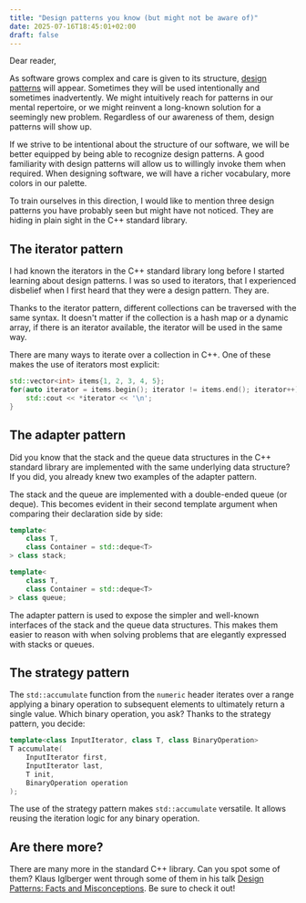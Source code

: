 ```yaml
---
title: "Design patterns you know (but might not be aware of)"
date: 2025-07-16T18:45:01+02:00
draft: false
---
```


Dear reader,

As software grows complex and care is given to its structure, [design patterns](https://victormanueltn.github.io/codingletters.github.io/) will appear. Sometimes they will be used intentionally and sometimes inadvertently. We might intuitively reach for patterns in our mental repertoire, or we might reinvent a long-known solution for a seemingly new problem. Regardless of our awareness of them, design patterns will show up.

If we strive to be intentional about the structure of our software, we will be better equipped by being able to recognize design patterns. A good familiarity with design patterns will allow us to willingly invoke them when required. When designing software, we will have a richer vocabulary, more colors in our palette. 

To train ourselves in this direction, I would like to mention three design patterns you have probably seen but might have not noticed. They are hiding in plain sight in the C++ standard library.


## The iterator pattern

I had known the iterators in the C++ standard library long before I started learning about design patterns. I was so used to iterators, that I experienced disbelief when I first heard that they were a design pattern. They are.

Thanks to the iterator pattern, different collections can be traversed with the same syntax. It doesn't matter if the collection is a hash map or a dynamic array, if there is an iterator available, the iterator will be used in the same way.

There are many ways to iterate over a collection in C++. One of these makes the use of iterators most explicit: 

``` cpp
std::vector<int> items{1, 2, 3, 4, 5};
for(auto iterator = items.begin(); iterator != items.end(); iterator++) {
    std::cout << *iterator << '\n';
}
```

## The adapter pattern

Did you know that the stack and the queue data structures in the C++ standard library are implemented with the same underlying data structure? If you did, you already knew two examples of the adapter pattern.

The stack and the queue are implemented with a double-ended queue (or deque). This becomes evident in their second template argument when comparing their declaration side by side:

``` cpp
template<
    class T,
    class Container = std::deque<T>
> class stack;

template<
    class T,
    class Container = std::deque<T>
> class queue;
```

The adapter pattern is used to expose the simpler and well-known interfaces of the stack and the queue data structures. This makes them easier to reason with when solving problems that are elegantly expressed with stacks or queues.

## The strategy pattern

The `std::accumulate` function from the `numeric` header iterates over a range applying a binary operation to subsequent elements to ultimately return a single value. Which binary operation, you ask? Thanks to the strategy pattern, you decide:

``` cpp
template<class InputIterator, class T, class BinaryOperation>
T accumulate(
    InputIterator first,
    InputIterator last,
    T init,
    BinaryOperation operation
);
```

The use of the strategy pattern makes `std::accumulate` versatile. It allows reusing the iteration logic for any binary operation.

## Are there more?

There are many more in the standard C++ library. Can you spot some of them? Klaus Iglberger went through some of them in his talk [Design Patterns: Facts and Misconceptions](https://www.youtube.com/watch?v=OvO2NR7pXjg). Be sure to check it out!
